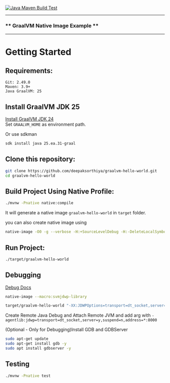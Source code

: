 [![Java Maven Build Test](https://github.com/deepaksorthiya/graalvm-hello-world/actions/workflows/maven-build.yml/badge.svg)](https://github.com/deepaksorthiya/graalvm-hello-world/actions/workflows/maven-build.yml) <br>

---

### ** GraalVM Native Image Example **

---

# Getting Started

## Requirements:

```
Git: 2.49.0
Maven: 3.9+
Java GraalVM: 25
```

## Install GraalVM JDK 25

[Install GraalVM JDK 24](https://www.graalvm.org/latest/getting-started/) <br>
Set ``GRAALVM_HOME`` as environment path.

Or use sdkman

```bash
sdk install java 25.ea.31-graal
```

## Clone this repository:

```bash
git clone https://github.com/deepaksorthiya/graalvm-hello-world.git
cd graalvm-hello-world
```

## Build Project Using Native Profile:

```bash
./mvnw -Pnative native:compile
```

It will generate a native image ```graalvm-hello-world``` in ```target``` folder.

you can also create native image using

```bash
native-image -O0 -g --verbose -H:+SourceLevelDebug -H:-DeleteLocalSymbols -H:+ReportExceptionStackTraces -H:+UnlockExperimentalVMOptions -H:+JDWP -jar target/graalvm-hello-world-1.0.0-SNAPSHOT.jar target/graalvm-hello-world
```

## Run Project:

```bash
./target/graalvm-hello-world
```

## Debugging

[Debug Docs](https://www.graalvm.org/jdk25/reference-manual/native-image/debugging-and-diagnostics/JDWP/)

```bash
native-image --macro:svmjdwp-library
```

```bash
target/graalvm-hello-world "-XX:JDWPOptions=transport=dt_socket,server=y,address=8000"
```

Create Remote Java Debug and Attach Remote JVM and add arg with
``-agentlib:jdwp=transport=dt_socket,server=y,suspend=n,address=*:8000``

(Optional - Only for Debugging)Install GDB and GDBServer

```bash
sudo apt-get update
sudo apt-get install gdb -y
sudo apt install gdbserver -y
```

## Testing

```bash
./mvnw -Pnative test
```
